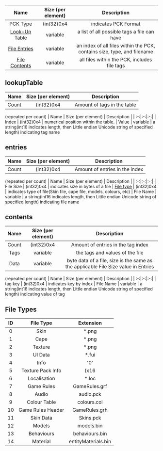 | Name | Size (per element) | Description |
| :-:|:-:|:-:|
| PCK Type | (int32)0x4 | indicates PCK Format
| [Look-Up Table](./PCK.md#lookupTable) | variable | a list of all possible tags a file can have
| [File Entries](./PCK.md#entries) | variable | an index of all files within the PCK, contains size, type, and filename
| [File Contents](./PCK.md#contents) | variable | all files within the PCK, includes file tags

## lookupTable

| Name | Size (per element) | Description |
| :-:|:-:|:-:|
| Count | (int32)0x4 | Amount of tags in the table

(repeated per count)
| Name | Size (per element) | Description |
| :-:|:-:|:-:|
| Index | (int32)0x4 | numerical position within the table.
| Value | variable | a string(int16 indicates length, then Little endian Unicode string of specified length) indicating tag name

## entries


| Name | Size (per element) | Description |
| :-:|:-:|:-:|
| Count | (int32)0x4 | Amount of entries in the index

(repeated per count)
| Name | Size (per element) | Description |
| :-:|:-:|:-:|
| File Size | (int32)0x4 | indicates size in bytes of a file
| [File type](./PCK.md#File-Types) | (int32)0x4 | indicates type of file(Skin file, cape file, models, colours, etc)
| File Name | variable | a string(int16 indicates length, then Little endian Unicode string of specified length) indicating file name

## contents


| Name | Size (per element) | Description |
| :-:|:-:|:-:|
| Count | (int32)0x4 | Amount of entries in the tag index
| Tags | variable | the tags and values of the file
| Data | variable | byte data of a file, size is the same as the applicable File Size value in Entries

(repeated per count)
| Name | Size (per element) | Description |
| :-:|:-:|:-:|
| tag key | (int32)0x4 | indicates key by index
| File Name | variable | a string(int16 indicates length, then Little endian Unicode string of specified length) indicating value of tag

## File Types


| ID | File Type | Extension |
| :-:|:-:|:-:|
| 0 |  Skin | *.png
| 1 |  Cape | *.png
| 2 |  Texture | *.png
| 3 |  UI Data | *.fui
| 4 |  Info | '0'
| 5 |  Texture Pack Info | (x16|x32|x64)Info.pck
| 6 |  Localisation | *.loc
| 7 |  Game Rules | GameRules.grf
| 8 |  Audio | audio.pck
| 9 |  Colour Table | colours.col
| 10 |  Game Rules Header | GameRules.grh
| 11 |  Skin Data | Skins.pck
| 12 |  Models | models.bin
| 13 |  Behaviours | behaviours.bin
| 14 |  Material | entityMaterials.bin




